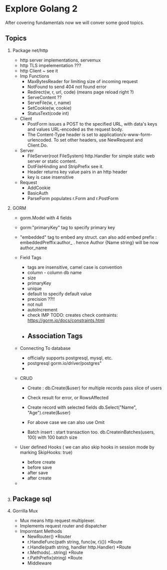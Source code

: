 # Explore Golang 2

After covering fundamentals now we will conver some good topics.

## Topics

1. Package net/http
    - http server implementations, servemux
    - http TLS impelementation ???
    - http Client ~ see it
    - Imp Functions
        - MaxBytesReader for limiting size of incoming request
        - NotFound to send 404 not found error
        - Redirect(w, r, url, code) (means page reload right ?)
        - ServeContent ??
        - ServeFile(w, r, name)
        - SetCookie(w, cookie)
        - StatusText(code int)
    - Client
        - PostForm issues a POST to the specified URL, with data's keys and values URL-encoded as the request body.
        - The Content-Type header is set to application/x-www-form-urlencoded. To set other headers, use NewRequest and Client.Do.
    - Server
        - FileServer(root FileSystem) http.Handler for simple static web server or static content.
        - DotFileHinding and StripPrefix see it.
        - Header returns key value pairs in an http header
        - key is case insensitive
    - Request
        - AddCookie
        - BasicAuth
        - ParseForm populates r.Form and r.PostForm

2. GORM
    - gorm.Model with 4 fields
    - gorm:"primaryKey" tag to specify primary key
    - "embedded" tag to embed any struct. can also add embed prefix : embeddedPreffix:author_ . hence Author {Name string} will be now author_name
    - Field Tags 
        - tags are insensitive, camel case is convention
        - column - column db name
        - size
        - primaryKey
        - unique
        - default to specify default value
        - precision ??!!
        - not null
        - autoIncrement
        - check IMP TODO: creates check contraints: https://gorm.io/docs/constraints.html
        - Association Tags
            - 
    - Connecting To database
        - officially supports postgresql, mysql, etc.
        - postgresql gorm.io/driver/postgres"
        - 
    - CRUD
        - Create : db.Create(&user) for multiple records pass slice of users
        - Check result for error, or RowsAffected

        - Create record with selected fields db.Select("Name", "Age").create(&user)
        - For above case we can also use Omit

        - Batch insert : start transaction too. db.CreateinBatches(users, 100) with 100 batch size

    - User defined Hooks ( we can also skip hooks in session mode by marking SkipHooks: true)
        - before create
        - before save
        - after save
        - after create
    
    - 


3. Package sql
    - 


4. Gorrilla Mux
    - Mux means http request multiplexer.
    - Implements request router and dispatcher
    - Imporntant Methods
        - NewRouter() *Router
        - r.HandleFunc(path string, func(w, r){}) *Route
        - r.Handle(path string, handler http.Handler) *Route
        - r.Methods(...string) *Route
        - r.PathPrefix(string) *Route
        - Middleware


